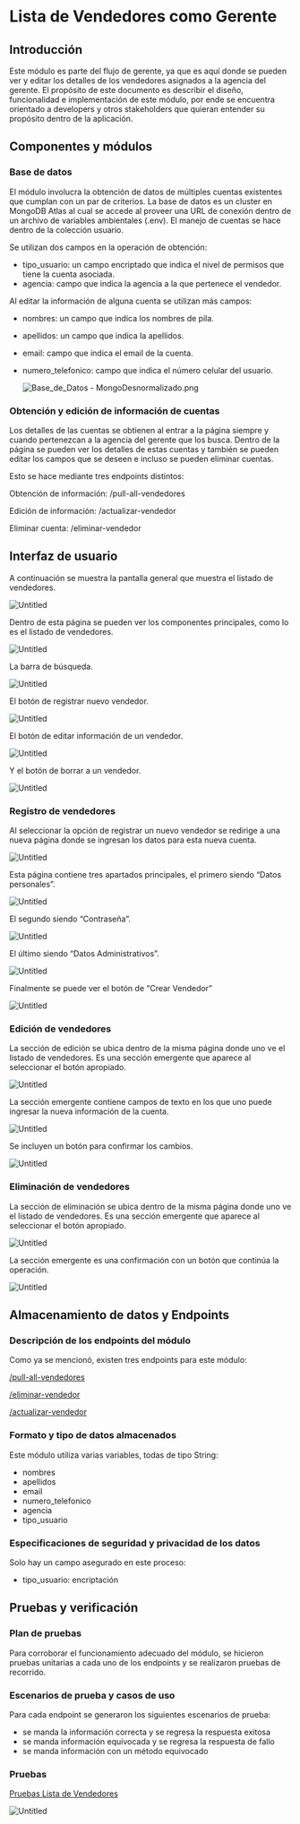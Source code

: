 # Lista de Vendedores como Gerente

## Introducción

Este módulo es parte del flujo de gerente, ya que es aquí donde se pueden ver y editar los detalles de los vendedores asignados a la agencia del gerente. El propósito de este documento es describir el diseño, funcionalidad e implementación de este módulo, por ende se encuentra orientado a developers y otros stakeholders que quieran entender su propósito dentro de la aplicación.

## Componentes y módulos

### Base de datos

El módulo involucra la obtención de datos de múltiples cuentas existentes que cumplan con un par de criterios. La base de datos es un cluster en MongoDB Atlas al cual se accede al proveer una URL de conexión dentro de un archivo de variables ambientales (.env). El manejo de cuentas se hace dentro de la colección usuario.

Se utilizan dos campos en la operación de obtención:

- tipo_usuario: un campo encriptado que indica el nivel de permisos que tiene la cuenta asociada.
- agencia: campo que indica la agencia a la que pertenece el vendedor.

Al editar la información de alguna cuenta se utilizan más campos:

- nombres: un campo que indica los nombres de pila.
- apellidos: un campo que indica la apellidos.
- email: campo que indica el email de la cuenta.
- numero_telefonico: campo que indica el número celular del usuario.
    
    ![Base_de_Datos - MongoDesnormalizado.png](Lista%20de%20Vendedores%20como%20Gerente%20d6c791abb3784056ba376ba6f1965719/Base_de_Datos_-_MongoDesnormalizado.png)
    

### Obtención y edición de información de cuentas

Los detalles de las cuentas se obtienen al entrar a la página siempre y cuando pertenezcan a la agencia del gerente que los busca. Dentro de la página se pueden ver los detalles de estas cuentas y también se pueden editar los campos que se deseen e incluso se pueden eliminar cuentas.

Esto se hace mediante tres endpoints distintos:

Obtención de información: /pull-all-vendedores

Edición de información: /actualizar-vendedor

Eliminar cuenta: /eliminar-vendedor

## Interfaz de usuario

A continuación se muestra la pantalla general que muestra el listado de vendedores.

![Untitled](Lista%20de%20Vendedores%20como%20Gerente%20d6c791abb3784056ba376ba6f1965719/Untitled.png)

Dentro de esta página se pueden ver los componentes principales, como lo es el listado de vendedores.

![Untitled](Lista%20de%20Vendedores%20como%20Gerente%20d6c791abb3784056ba376ba6f1965719/Untitled%201.png)

La barra de búsqueda.

![Untitled](Lista%20de%20Vendedores%20como%20Gerente%20d6c791abb3784056ba376ba6f1965719/Untitled%202.png)

El botón de registrar nuevo vendedor.

![Untitled](Lista%20de%20Vendedores%20como%20Gerente%20d6c791abb3784056ba376ba6f1965719/Untitled%203.png)

El botón de editar información de un vendedor.

![Untitled](Lista%20de%20Vendedores%20como%20Gerente%20d6c791abb3784056ba376ba6f1965719/Untitled%204.png)

Y el botón de borrar a un vendedor.

![Untitled](Lista%20de%20Vendedores%20como%20Gerente%20d6c791abb3784056ba376ba6f1965719/Untitled%205.png)

### Registro de vendedores

Al seleccionar la opción de registrar un nuevo vendedor se redirige a una nueva página donde se ingresan los datos para esta nueva cuenta. 

![Untitled](Lista%20de%20Vendedores%20como%20Gerente%20d6c791abb3784056ba376ba6f1965719/Untitled%206.png)

Esta página contiene tres apartados principales, el primero siendo “Datos personales”.

![Untitled](Lista%20de%20Vendedores%20como%20Gerente%20d6c791abb3784056ba376ba6f1965719/Untitled%207.png)

El segundo siendo “Contraseña”.

![Untitled](Lista%20de%20Vendedores%20como%20Gerente%20d6c791abb3784056ba376ba6f1965719/Untitled%208.png)

El último siendo “Datos Administrativos”.

![Untitled](Lista%20de%20Vendedores%20como%20Gerente%20d6c791abb3784056ba376ba6f1965719/Untitled%209.png)

Finalmente se puede ver el botón de “Crear Vendedor”

![Untitled](Lista%20de%20Vendedores%20como%20Gerente%20d6c791abb3784056ba376ba6f1965719/Untitled%2010.png)

### Edición de vendedores

La sección de edición se ubica dentro de la misma página donde uno ve el listado de vendedores. Es una sección emergente que aparece al seleccionar el botón apropiado.

![Untitled](Lista%20de%20Vendedores%20como%20Gerente%20d6c791abb3784056ba376ba6f1965719/Untitled%2011.png)

La sección emergente contiene campos de texto en los que uno puede ingresar la nueva información de la cuenta.

![Untitled](Lista%20de%20Vendedores%20como%20Gerente%20d6c791abb3784056ba376ba6f1965719/Untitled%2012.png)

Se incluyen un botón para confirmar los cambios.

![Untitled](Lista%20de%20Vendedores%20como%20Gerente%20d6c791abb3784056ba376ba6f1965719/Untitled%2013.png)

### Eliminación de vendedores

La sección de eliminación se ubica dentro de la misma página donde uno ve el listado de vendedores. Es una sección emergente que aparece al seleccionar el botón apropiado.

![Untitled](Lista%20de%20Vendedores%20como%20Gerente%20d6c791abb3784056ba376ba6f1965719/Untitled%2014.png)

La sección emergente es una confirmación con un botón que continúa la operación.

![Untitled](Lista%20de%20Vendedores%20como%20Gerente%20d6c791abb3784056ba376ba6f1965719/Untitled%2015.png)

## Almacenamiento de datos y Endpoints

### Descripción de los endpoints del módulo

Como ya se mencionó, existen tres endpoints para este módulo:

[/pull-all-vendedores](APIs%20059691d154ad421abbf7f195cee48c5c/Lista%20de%20Vendedores%20como%20Gerente%2015d7da8750e34464b35f6cca2c5b20f9/pull-all-vendedores%20237aef25d2cf45b29373b416be3f5324.md) 

[/eliminar-vendedor](APIs%20059691d154ad421abbf7f195cee48c5c/Lista%20de%20Vendedores%20como%20Gerente%2015d7da8750e34464b35f6cca2c5b20f9/eliminar-vendedor%207e6b7bf962414bbfa68cb0e562ebadcc.md) 

[/actualizar-vendedor](APIs%20059691d154ad421abbf7f195cee48c5c/Lista%20de%20Vendedores%20como%20Gerente%2015d7da8750e34464b35f6cca2c5b20f9/actualizar-vendedor%20b4566a44abc444208f1c09515b1bec10.md) 

### Formato y tipo de datos almacenados

Este módulo utiliza varias variables, todas de tipo String:

- nombres
- apellidos
- email
- numero_telefonico
- agencia
- tipo_usuario

### Especificaciones de seguridad y privacidad de los datos

Solo hay un campo asegurado en este proceso:

- tipo_usuario: encriptación

## Pruebas y verificación

### Plan de pruebas

Para corroborar el funcionamiento adecuado del módulo, se hicieron pruebas unitarias a cada uno de los endpoints y se realizaron pruebas de recorrido. 

### Escenarios de prueba y casos de uso

Para cada endpoint se generaron los siguientes escenarios de prueba:

- se manda la información correcta y se regresa la respuesta exitosa
- se manda información equivocada y se regresa la respuesta de fallo
- se manda información con un método equivocado

### Pruebas

[Pruebas Lista de Vendedores](Pruebas%20b2896060cbea4a73b56f84c3fc288dcd/Pruebas%20Lista%20de%20Vendedores%209c30ba1d4c9542d5a25b77f7deba7579.md) 

![Untitled](Lista%20de%20Vendedores%20como%20Gerente%20d6c791abb3784056ba376ba6f1965719/Untitled%2016.png)